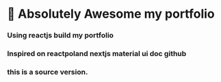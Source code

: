 # 🚀 Absolutely Awesome my portfolio

### Using reactjs build my portfolio
### Inspired on reactpoland nextjs material ui doc github
### this is a source version.